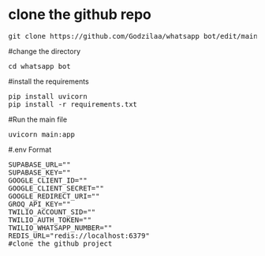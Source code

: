
<h1>clone the github repo</h1>
<pre>
git clone https://github.com/Godzilaa/whatsapp_bot/edit/main/readme.md
</pre>
#change the directory
<pre>
cd whatsapp_bot
</pre>
#install the requirements
<pre>
pip install uvicorn
pip install -r requirements.txt
</pre>
#Run the main file
<pre>
uvicorn main:app
</pre>
#.env Format
<pre>
SUPABASE_URL=""
SUPABASE_KEY=""
GOOGLE_CLIENT_ID=""
GOOGLE_CLIENT_SECRET=""
GOOGLE_REDIRECT_URI=""
GROQ_API_KEY=""
TWILIO_ACCOUNT_SID=""
TWILIO_AUTH_TOKEN=""
TWILIO_WHATSAPP_NUMBER=""
REDIS_URL="redis://localhost:6379"
#clone the github project
</pre>
